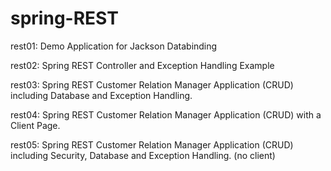 # spring-REST

rest01: Demo Application for Jackson Databinding

rest02: Spring REST Controller and Exception Handling Example

rest03: Spring REST Customer Relation Manager Application (CRUD) including Database and Exception Handling.

rest04: Spring REST Customer Relation Manager Application (CRUD) with a Client Page.

rest05: Spring REST Customer Relation Manager Application (CRUD) including Security, Database and Exception Handling. (no client)
